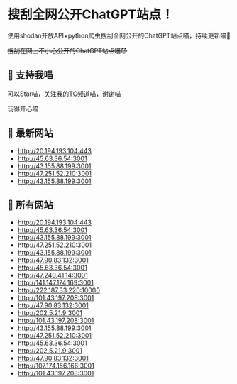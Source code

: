 # 搜刮全网公开ChatGPT站点！

使用shodan开放API+python爬虫搜刮全网公开的ChatGPT站点喵，持续更新喵🥳

~~搜刮在网上不小心公开的ChatGPT站点喵😈~~

## 🚀 支持我喵

可以Star喵，关注我的[TG频道](https://t.me/puddin_share)喵，谢谢喵

玩得开心喵

## 📖 最新网站

- http://20.194.193.104:443
- http://45.63.36.54:3001
- http://43.155.88.199:3001
- http://47.251.52.210:3001
- http://43.155.88.199:3001


## 📖 所有网站

- http://20.194.193.104:443
- http://45.63.36.54:3001
- http://43.155.88.199:3001
- http://47.251.52.210:3001
- http://43.155.88.199:3001
- http://47.90.83.132:3001
- http://45.63.36.54:3001
- http://47.240.41.14:3001
- http://141.147.174.169:3001
- http://222.187.33.220:10000
- http://101.43.197.208:3001
- http://47.90.83.132:3001
- http://202.5.21.9:3001
- http://101.43.197.208:3001
- http://43.155.88.199:3001
- http://47.251.52.210:3001
- http://45.63.36.54:3001
- http://202.5.21.9:3001
- http://47.90.83.132:3001
- http://107.174.156.166:3001
- http://101.43.197.208:3001


